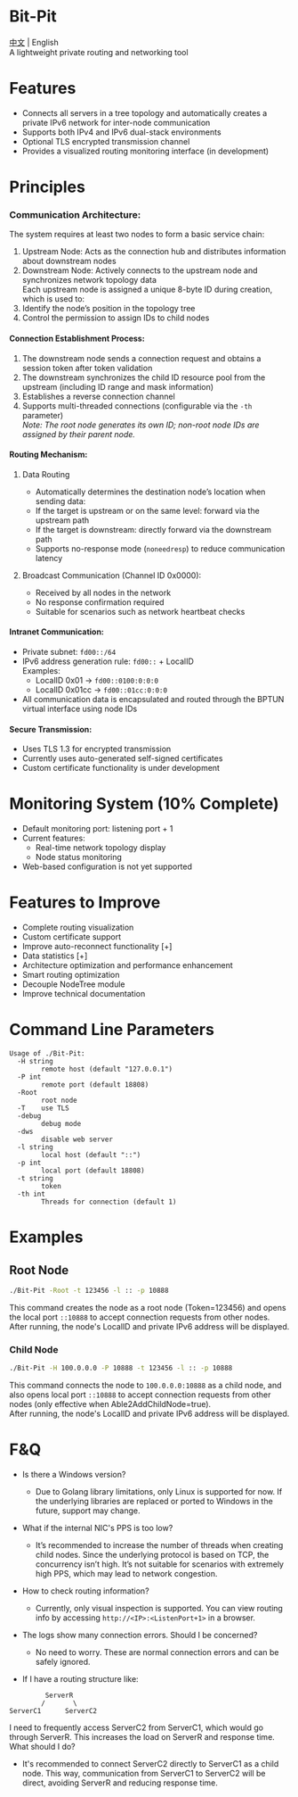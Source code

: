 # Bit-Pit 
[中文](https://github.com/Unicode01/Bit-Pit/blob/main/READMECN.md) | English  
A lightweight private routing and networking tool

# Features
* Connects all servers in a tree topology and automatically creates a private IPv6 network for inter-node communication  
* Supports both IPv4 and IPv6 dual-stack environments  
* Optional TLS encrypted transmission channel  
* Provides a visualized routing monitoring interface (in development)  

# Principles
### Communication Architecture:
The system requires at least two nodes to form a basic service chain:  
1. Upstream Node: Acts as the connection hub and distributes information about downstream nodes  
2. Downstream Node: Actively connects to the upstream node and synchronizes network topology data  
Each upstream node is assigned a unique 8-byte ID during creation, which is used to:  
1. Identify the node’s position in the topology tree  
2. Control the permission to assign IDs to child nodes  

#### Connection Establishment Process:
1. The downstream node sends a connection request and obtains a session token after token validation  
2. The downstream synchronizes the child ID resource pool from the upstream (including ID range and mask information)  
3. Establishes a reverse connection channel  
4. Supports multi-threaded connections (configurable via the `-th` parameter)  
*Note: The root node generates its own ID; non-root node IDs are assigned by their parent node.*

#### Routing Mechanism:
1. Data Routing
    * Automatically determines the destination node’s location when sending data:  
    * If the target is upstream or on the same level: forward via the upstream path  
    * If the target is downstream: directly forward via the downstream path  
    * Supports no-response mode (`noneedresp`) to reduce communication latency  

2. Broadcast Communication (Channel ID 0x0000):
    * Received by all nodes in the network  
    * No response confirmation required  
    * Suitable for scenarios such as network heartbeat checks  

#### Intranet Communication:
* Private subnet: `fd00::/64`  
* IPv6 address generation rule: `fd00::` + LocalID  
Examples:  
  * LocalID 0x01 → `fd00::0100:0:0:0`  
  * LocalID 0x01cc → `fd00::01cc:0:0:0`  
* All communication data is encapsulated and routed through the BPTUN virtual interface using node IDs  

#### Secure Transmission:
* Uses TLS 1.3 for encrypted transmission  
* Currently uses auto-generated self-signed certificates  
* Custom certificate functionality is under development  

# Monitoring System (10% Complete)
* Default monitoring port: listening port + 1  
* Current features:  
  * Real-time network topology display  
  * Node status monitoring  
* Web-based configuration is not yet supported  

# Features to Improve
* Complete routing visualization  
* Custom certificate support  
* Improve auto-reconnect functionality [+]  
* Data statistics [+]  
* Architecture optimization and performance enhancement  
* Smart routing optimization  
* Decouple NodeTree module  
* Improve technical documentation  

# Command Line Parameters
```
Usage of ./Bit-Pit:
  -H string
        remote host (default "127.0.0.1")
  -P int
        remote port (default 18808)
  -Root
        root node
  -T    use TLS
  -debug
        debug mode
  -dws
        disable web server
  -l string
        local host (default "::")
  -p int
        local port (default 18808)
  -t string
        token
  -th int
        Threads for connection (default 1)
```

# Examples
## Root Node
```bash
./Bit-Pit -Root -t 123456 -l :: -p 10888
``` 
This command creates the node as a root node (Token=123456) and opens the local port `::10888` to accept connection requests from other nodes.  
After running, the node's LocalID and private IPv6 address will be displayed.

### Child Node
```bash
./Bit-Pit -H 100.0.0.0 -P 10888 -t 123456 -l :: -p 10888
``` 
This command connects the node to `100.0.0.0:10888` as a child node, and also opens local port `::10888` to accept connection requests from other nodes (only effective when Able2AddChildNode=true).  
After running, the node's LocalID and private IPv6 address will be displayed.

# F&Q
* Is there a Windows version?
  * Due to Golang library limitations, only Linux is supported for now. If the underlying libraries are replaced or ported to Windows in the future, support may change.

* What if the internal NIC's PPS is too low?
  * It’s recommended to increase the number of threads when creating child nodes. Since the underlying protocol is based on TCP, the concurrency isn’t high. It’s not suitable for scenarios with extremely high PPS, which may lead to network congestion.

* How to check routing information?
  * Currently, only visual inspection is supported. You can view routing info by accessing `http://<IP>:<ListenPort+1>` in a browser.

* The logs show many connection errors. Should I be concerned?
  * No need to worry. These are normal connection errors and can be safely ignored.

* If I have a routing structure like:
```
         ServerR  
        /       \  
ServerC1      ServerC2  
```
I need to frequently access ServerC2 from ServerC1, which would go through ServerR. This increases the load on ServerR and response time. What should I do?
  * It's recommended to connect ServerC2 directly to ServerC1 as a child node. This way, communication from ServerC1 to ServerC2 will be direct, avoiding ServerR and reducing response time.
